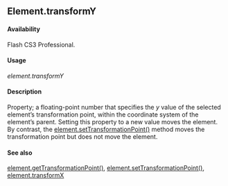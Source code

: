 ## Element.transformY

#### Availability

Flash CS3 Professional.

#### Usage

*element.transformY*

#### Description

Property; a floating-point number that specifies the *y* value of the selected element’s transformation point, within the coordinate system of the element’s parent. Setting this property to a new value moves the element. By contrast, the [element.setTransformationPoint()](../Element_object/elemen19.md) method moves the transformation point but does not move the element.

#### See also

[element.getTransformationPoint()](../Element_object/element4.md), [element.setTransformationPoint()](../Element_object/elemen19.md), [element.transformX](../Element_object/elemen23.md)
